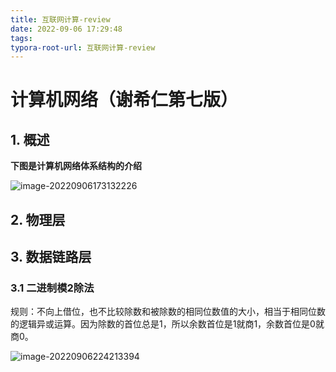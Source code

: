 ```yaml
---
title: 互联网计算-review
date: 2022-09-06 17:29:48
tags:
typora-root-url: 互联网计算-review
---
```


# 计算机网络（谢希仁第七版）

## 1. 概述

**下图是计算机网络体系结构的介绍**

![image-20220906173132226](image-20220906173132226.png)

## 2. 物理层

## 3. 数据链路层

### 3.1 二进制模2除法

规则：不向上借位，也不比较除数和被除数的相同位数值的大小，相当于相同位数的逻辑异或运算。因为除数的首位总是1，所以余数首位是1就商1，余数首位是0就商0。

![image-20220906224213394](image-20220906224213394.png)
